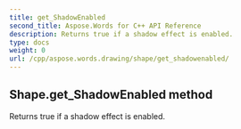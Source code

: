```yaml
---
title: get_ShadowEnabled
second_title: Aspose.Words for C++ API Reference
description: Returns true if a shadow effect is enabled. 
type: docs
weight: 0
url: /cpp/aspose.words.drawing/shape/get_shadowenabled/
---
```

## Shape.get_ShadowEnabled method


Returns true if a shadow effect is enabled. 

